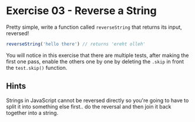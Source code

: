 # Exercise 03 - Reverse a String

Pretty simple, write a function called `reverseString` that returns its input, reversed!

```javascript
reverseString('hello there') // returns 'ereht olleh'
```

You will notice in this exercise that there are multiple tests, after making the first one pass, enable the others one 
by one by deleting the `.skip` in front the `test.skip()` function.

## Hints
Strings in JavaScript cannot be reversed directly so you're going to have to split it into something else first.. do 
the reversal and then join it back together into a string.
